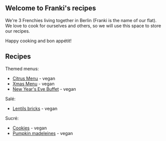 ## Welcome to Franki's recipes

We're 3 Frenchies living together in Berlin (Franki is the name of our flat). We love to cook for ourselves and others, so we will use this space to store our recipes.

Happy cooking and bon appétit! 


## Recipes

Themed menus:
- [Citrus Menu](/citrus-menu.md) - vegan
- [Xmas Menu](/Xmas-menu.md) - vegan
- [New Year's Eve Buffet](/NYE-2017.md) - vegan

Salé:
- [Lentils bricks](/lentils-briks.md) - vegan

Sucré:
- [Cookies](/cookies.md) - vegan
- [Pumpkin madeleines](/pumpkin-madeleines.md) - vegan
